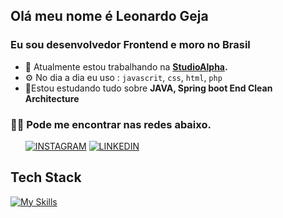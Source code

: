 

## Olá meu nome é Leonardo Geja
### Eu sou desenvolvedor Frontend e moro no Brasil

- 🏢 Atualmente estou trabalhando na **[StudioAlpha](http://www.studioalpha.com.br).**
- ⚙️ No dia a dia eu uso : `javascrit`, `css`, `html`, `php`
- 🌱Estou estudando tudo sobre  **JAVA, Spring boot End  Clean Architecture**

### 🤝🏻 Pode me encontrar nas redes abaixo.
&nbsp; &nbsp; &nbsp;
[![INSTAGRAM](https://img.shields.io/badge/Instagram-black?style=for-the-badge&logo=instagram)](https://www.instagram.com/leonardo_geja)
[![LINKEDIN](https://img.shields.io/badge/Linkedin-black?style=for-the-badge&logo=linkedin)](https://www.linkedin.com/in/leonardogeja/)

## Tech Stack
[![My Skills](https://skillicons.dev/icons?i=js,html,css,scss,react,typescript,laravel,php,java,spring,maven,mysql,postgres,idea,vscode)](https://skillicons.dev)
